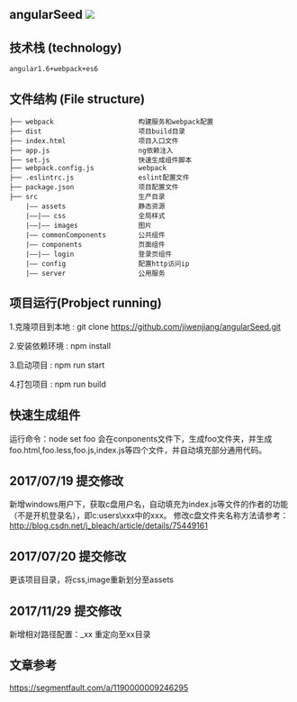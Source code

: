 ## angularSeed <img src='https://img.shields.io/badge/node-v7.8.0-green.svg'>
   
## 技术栈 (technology)

```
angular1.6+webpack+es6 
```

## 文件结构 (File structure)


```
├── webpack                     构建服务和webpack配置
├── dist                        项目build目录
├── index.html                  项目入口文件
├── app.js                      ng依赖注入
├── set.js                      快速生成组件脚本
├── webpack.config.js           webpack
├── .eslintrc.js                eslint配置文件
├── package.json                项目配置文件
├── src                         生产目录
    |—— assets                  静态资源
    |——|—— css                  全局样式    
    |——|—— images               图片
    |—— commonComponents        公共组件
    |—— components              页面组件
    |——|—— login                登录页组件    
    |—— config                  配置http访问ip
    |—— server                  公用服务
```



## 项目运行(Probject running)

1.克隆项目到本地 : git clone https://github.com/jiwenjiang/angularSeed.git 

2.安装依赖环境 : npm install      

3.启动项目 : npm run start        

4.打包项目 : npm run build


## 快速生成组件
运行命令：node set foo
会在conponents文件下，生成foo文件夹，并生成foo.html,foo.less,foo.js,index.js等四个文件，并自动填充部分通用代码。

## 2017/07/19 提交修改
新增windows用户下，获取c盘用户名，自动填充为index.js等文件的作者的功能（不是开机登录名），即c:users\xxx中的xxx。
修改c盘文件夹名称方法请参考：http://blog.csdn.net/j_bleach/article/details/75449161

## 2017/07/20 提交修改
更该项目目录，将css,image重新划分至assets

## 2017/11/29 提交修改
新增相对路径配置：_xx 重定向至xx目录

## 文章参考
https://segmentfault.com/a/1190000009246295

